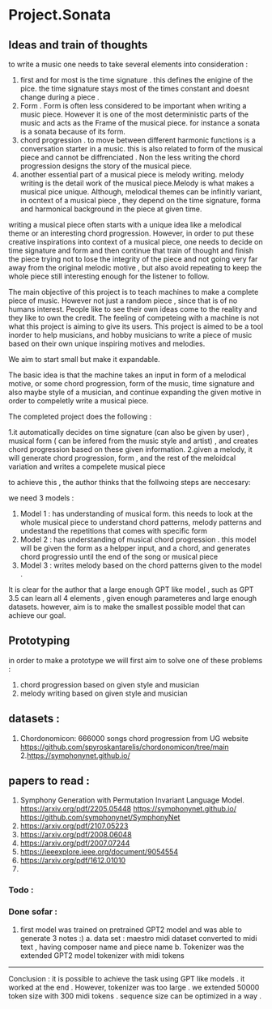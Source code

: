 # Project.Sonata




## Ideas and train of thoughts 

to write a music one needs to take several elements into consideration : 
1. first and for most is the time signature . this defines the enigine of the pice. the time signature stays most of the times constant and doesnt change during a piece .
2. Form . Form is often less considered to be important when writing a music piece. However it is one of the most deterministic parts of the music and acts as the Frame of the musical piece. for instance a sonata is a sonata because of its form.
3. chord progression . to move between different harmonic functions is a conversation starter in a music. this is also related to form of the musical piece and cannot be diffrenciated . Non the less writing the chord progression designs the story of the musical piece.
4. another essential part of a musical piece is melody writing. melody writing is the detail work of the musical piece.Melody is what makes a musical pice unique. Although, melodical themes can be infinitly variant, in ocntext of a musical piece , they depend on the time signature, forma and harmonical background in the piece at given time.

writing a musical piece often starts with a unique idea like a melodical theme or an interesting chord progression. However, in order to put these creative inspirations into context of a musical piece, one needs to decide on time signature and form and then continue that train of thought and finish the piece trying not to lose the integrity of the piece and not going very far away from the original melodic motive , but also avoid repeating to keep the whole piece still interesting enough for the listener to follow. 

The main objective of this project is to teach machines to make a complete piece of music. However not just a random piece , since that is of no humans interest. People like to see their own ideas come to the reality and they like to own the credit. The feeling of competeing with a machine is not what this project is aiming to give its users. This project is aimed to be a tool inorder to help musicians, and hobby musicians to write a piece of music based on their own unique inspiring motives and melodies. 

  We aim to start small but make it expandable. 

  The basic idea is that the machine takes an input in form of a melodical motive, or some chord progression, form of the music, time signature and also maybe style of a musician, and continue expanding the given motive in order to compeletly write a musical piece. 

  
  The completed project does the following :

  1.it automatically decides on time signature (can also be given by user) , musical form ( can be infered from the music style and artist) , and creates chord progression based on these given information. 
  2.given a melody, it will generate chord progression, form , and the rest of the meloidcal variation and writes a compelete musical piece 

  to achieve this , the author thinks that the follwoing steps are neccesary:

  we need 3 models :   

  1. Model 1 : has understanding of musical form. this needs to look at the whole musical piece to understand chord patterns, melody patterns and undestand the repetitions that comes with specific form
  2. Model 2 : has understanding of musical chord progression . this model will be given the form as a helpper input, and a chord, and generates chord progressio until the end of the song or musical piece
  3. Model 3 : writes melody based on the chord patterns given to the model .

It is clear for the author that a large enough GPT like model  , such as GPT 3.5 can learn all 4 elements , given enough parameteres and large enough datasets. however, aim is to make the smallest possible model that can achieve our goal.
  

## Prototyping 


  in order to make a prototype we will first aim to solve one of these problems :
  1. chord progression based on given style and musician
  2. melody writing based on given style and musician

## datasets :

1. Chordonomicon: 666000 songs chord progression from UG website 
https://github.com/spyroskantarelis/chordonomicon/tree/main
2.https://symphonynet.github.io/



## papers to read :

1. Symphony Generation with Permutation Invariant Language Model.
https://arxiv.org/pdf/2205.05448
https://symphonynet.github.io/
https://github.com/symphonynet/SymphonyNet
2. https://arxiv.org/pdf/2107.05223
3. https://arxiv.org/pdf/2008.06048
4. https://arxiv.org/pdf/2007.07244
5. https://ieeexplore.ieee.org/document/9054554
6. https://arxiv.org/pdf/1612.01010
7. 


### Todo : 


### Done sofar :

1. first model was trained on pretrained GPT2 model and was able to generate 3 notes :)
a. data set : maestro midi dataset converted to midi text , having composer name and piece name 
b. Tokenizer was the extended GPT2 model tokenizer with midi tokens

_________________
Conclusion : 
it is possible to achieve the task using GPT like models . it worked at the end . 
However, tokenizer was too large . we extended 50000 token size with 300 midi tokens . 
sequence size can be optimized in a way . 


